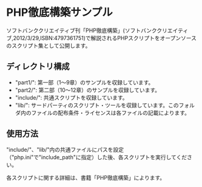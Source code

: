 PHP徹底構築サンプル
===============================

ソフトバンククリエイティブ刊「PHP徹底構築」(ソフトバンククリエイティブ,2012/3/29,ISBN:4797361751)で解説されるPHPスクリプトをオープンソースのスクリプト集として公開します。

ディレクトリ構成
----------------

* "part1/": 第一部（1〜9章）のサンプルを収録しています。
* "part2/": 第二部（10〜12章）のサンプルを収録しています。
* "include/": 共通スクリプトを収録しています。
* "lib/": サードパーティのスクリプト・ツールを収録しています。このフォルダ内のファイルの配布条件・ライセンスは各ファイルの記載によります。


使用方法
----------------

"include/"、"lib/"内の共通ファイルにパスを設定（"php.ini"で"include_path"に指定）した後、各スクリプトを実行してください。

各スクリプトに関する詳細は、書籍「PHP徹底構築」によります。

